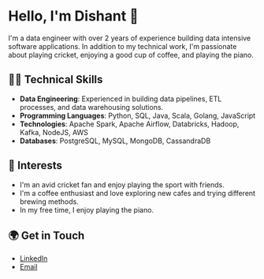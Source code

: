 # Hello, I'm Dishant 👋

I'm a data engineer with over 2 years of experience building data intensive software applications. In addition to my technical work, I'm passionate about playing cricket, enjoying a good cup of coffee, and playing the piano.

## 🧑‍💻 Technical Skills
- **Data Engineering**: Experienced in building data pipelines, ETL processes, and data warehousing solutions.
- **Programming Languages**: Python, SQL, Java, Scala, Golang, JavaScript
- **Technologies**: Apache Spark, Apache Airflow, Databricks, Hadoop, Kafka, NodeJS, AWS
- **Databases**: PostgreSQL, MySQL, MongoDB, CassandraDB

## 🏏 Interests
- I'm an avid cricket fan and enjoy playing the sport with friends.
- I'm a coffee enthusiast and love exploring new cafes and trying different brewing methods.
- In my free time, I enjoy playing the piano.

## 🌍 Get in Touch
- [LinkedIn](https://www.linkedin.com/in/dishant-ai22/)
- [Email](dishant.de22@gmail.com)
